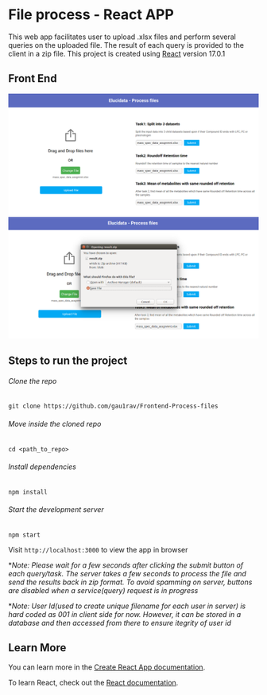 # File process - React APP

This web app facilitates user to upload .xlsx files and perform several queries on the uploaded file. The result of each query is provided to the client in a zip file. This project is created using [React](https://reactjs.org/) version 17.0.1

## Front End

![Frontend](images/client.png)
![Frontend](images/client1.png)

## Steps to run the project

###### Clone the repo
`git clone https://github.com/gau1rav/Frontend-Process-files`

###### Move inside the cloned repo
`cd <path_to_repo>`

###### Install dependencies
`npm install`

###### Start the development server
`npm start`

Visit `http://localhost:3000` to view the app in browser


**Note: Please wait for a few seconds after clicking the submit button of each query/task. The server takes a few seconds to process the file and send the results back in zip format. To avoid spamming on server, buttons are disabled when a service(query) request is in progress*

**Note: User Id(used to create unique filename for each user in server) is hard coded as 001 in client side for now. However, it can be stored in a database and then accessed from there to ensure itegrity of user id*


## Learn More

You can learn more in the [Create React App documentation](https://facebook.github.io/create-react-app/docs/getting-started).

To learn React, check out the [React documentation](https://reactjs.org/).
